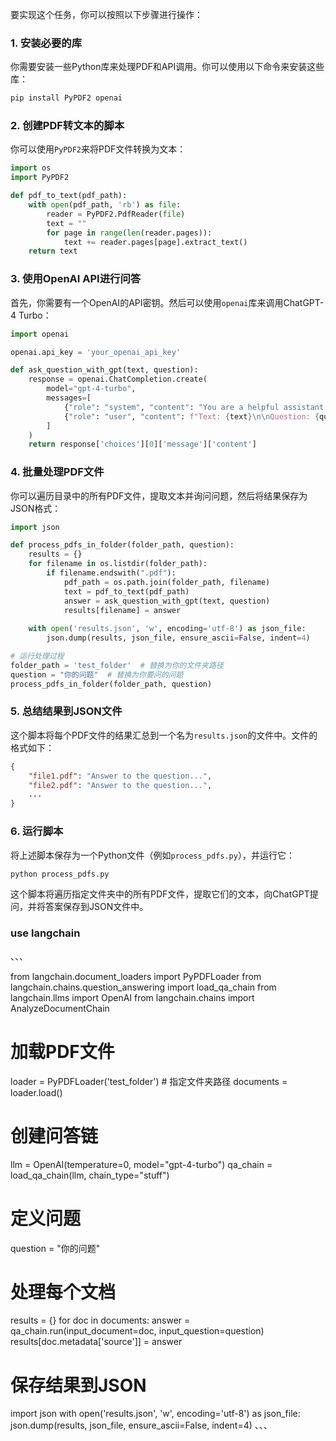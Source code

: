 要实现这个任务，你可以按照以下步骤进行操作：

### 1. 安装必要的库

你需要安装一些Python库来处理PDF和API调用。你可以使用以下命令来安装这些库：

```bash
pip install PyPDF2 openai
```

### 2. 创建PDF转文本的脚本

你可以使用`PyPDF2`来将PDF文件转换为文本：

```python
import os
import PyPDF2

def pdf_to_text(pdf_path):
    with open(pdf_path, 'rb') as file:
        reader = PyPDF2.PdfReader(file)
        text = ""
        for page in range(len(reader.pages)):
            text += reader.pages[page].extract_text()
    return text
```

### 3. 使用OpenAI API进行问答

首先，你需要有一个OpenAI的API密钥。然后可以使用`openai`库来调用ChatGPT-4 Turbo：

```python
import openai

openai.api_key = 'your_openai_api_key'

def ask_question_with_gpt(text, question):
    response = openai.ChatCompletion.create(
        model="gpt-4-turbo",
        messages=[
            {"role": "system", "content": "You are a helpful assistant."},
            {"role": "user", "content": f"Text: {text}\n\nQuestion: {question}"}
        ]
    )
    return response['choices'][0]['message']['content']
```

### 4. 批量处理PDF文件

你可以遍历目录中的所有PDF文件，提取文本并询问问题，然后将结果保存为JSON格式：

```python
import json

def process_pdfs_in_folder(folder_path, question):
    results = {}
    for filename in os.listdir(folder_path):
        if filename.endswith(".pdf"):
            pdf_path = os.path.join(folder_path, filename)
            text = pdf_to_text(pdf_path)
            answer = ask_question_with_gpt(text, question)
            results[filename] = answer
    
    with open('results.json', 'w', encoding='utf-8') as json_file:
        json.dump(results, json_file, ensure_ascii=False, indent=4)

# 运行处理过程
folder_path = 'test_folder'  # 替换为你的文件夹路径
question = "你的问题"  # 替换为你要问的问题
process_pdfs_in_folder(folder_path, question)
```

### 5. 总结结果到JSON文件

这个脚本将每个PDF文件的结果汇总到一个名为`results.json`的文件中。文件的格式如下：

```json
{
    "file1.pdf": "Answer to the question...",
    "file2.pdf": "Answer to the question...",
    ...
}
```

### 6. 运行脚本

将上述脚本保存为一个Python文件（例如`process_pdfs.py`），并运行它：

```bash
python process_pdfs.py
```

这个脚本将遍历指定文件夹中的所有PDF文件，提取它们的文本，向ChatGPT提问，并将答案保存到JSON文件中。





### use langchain
、、、

from langchain.document_loaders import PyPDFLoader
from langchain.chains.question_answering import load_qa_chain
from langchain.llms import OpenAI
from langchain.chains import AnalyzeDocumentChain

# 加载PDF文件
loader = PyPDFLoader('test_folder')  # 指定文件夹路径
documents = loader.load()

# 创建问答链
llm = OpenAI(temperature=0, model="gpt-4-turbo")
qa_chain = load_qa_chain(llm, chain_type="stuff")

# 定义问题
question = "你的问题"

# 处理每个文档
results = {}
for doc in documents:
    answer = qa_chain.run(input_document=doc, input_question=question)
    results[doc.metadata['source']] = answer

# 保存结果到JSON
import json
with open('results.json', 'w', encoding='utf-8') as json_file:
    json.dump(results, json_file, ensure_ascii=False, indent=4)
、、、
